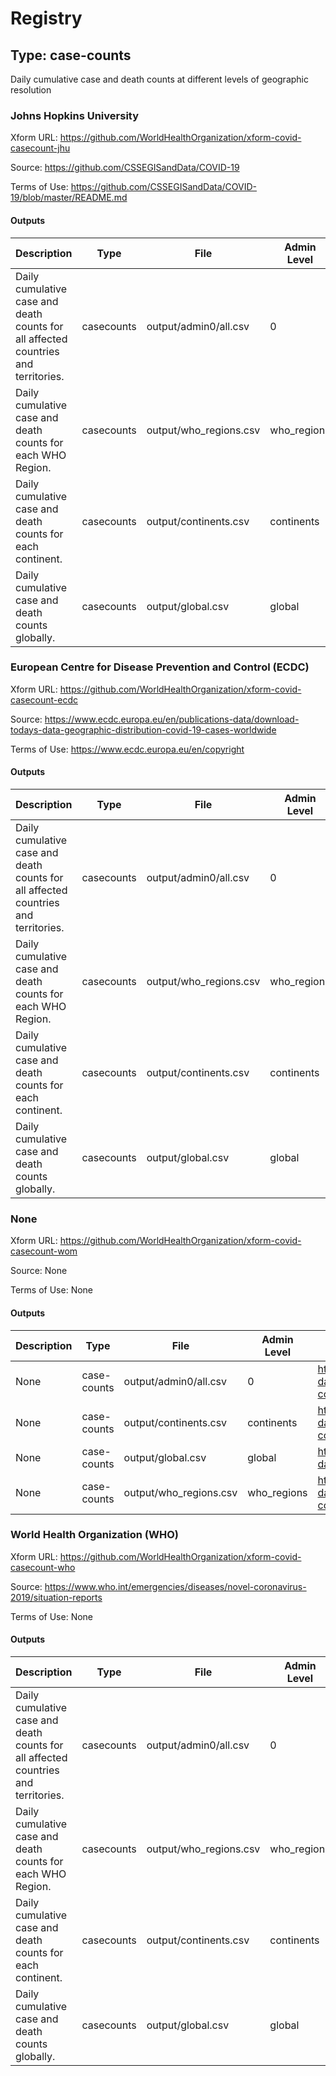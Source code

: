 # Registry
## Type: case-counts
Daily cumulative case and death counts at different levels of geographic resolution


### Johns Hopkins University


Xform URL: https://github.com/WorldHealthOrganization/xform-covid-casecount-jhu


Source: https://github.com/CSSEGISandData/COVID-19


Terms of Use: https://github.com/CSSEGISandData/COVID-19/blob/master/README.md


#### Outputs
| Description | Type | File | Admin Level | Schema |
|---|---|---|---|---|
| Daily cumulative case and death counts for all affected countries and territories. | casecounts | output/admin0/all.csv | 0 | https://raw.githubusercontent.com/WorldHealthOrganization/covid-data-registry/master/schemas/case-counts/admin0/v1/admin0.json |
| Daily cumulative case and death counts for each WHO Region. | casecounts | output/who_regions.csv | who_regions | https://raw.githubusercontent.com/WorldHealthOrganization/covid-data-registry/master/schemas/case-counts/who_regions/v1/who_regions.json |
| Daily cumulative case and death counts for each continent. | casecounts | output/continents.csv | continents | https://raw.githubusercontent.com/WorldHealthOrganization/covid-data-registry/master/schemas/case-counts/continents/v1/continents.json |
| Daily cumulative case and death counts globally. | casecounts | output/global.csv | global | https://raw.githubusercontent.com/WorldHealthOrganization/covid-data-registry/master/schemas/case-counts/global/v1/global.json |


### European Centre for Disease Prevention and Control (ECDC)


Xform URL: https://github.com/WorldHealthOrganization/xform-covid-casecount-ecdc


Source: https://www.ecdc.europa.eu/en/publications-data/download-todays-data-geographic-distribution-covid-19-cases-worldwide


Terms of Use: https://www.ecdc.europa.eu/en/copyright


#### Outputs
| Description | Type | File | Admin Level | Schema |
|---|---|---|---|---|
| Daily cumulative case and death counts for all affected countries and territories. | casecounts | output/admin0/all.csv | 0 | https://raw.githubusercontent.com/WorldHealthOrganization/covid-data-registry/master/schemas/case-counts/admin0/v1/admin0.json |
| Daily cumulative case and death counts for each WHO Region. | casecounts | output/who_regions.csv | who_regions | https://raw.githubusercontent.com/WorldHealthOrganization/covid-data-registry/master/schemas/case-counts/who_regions/v1/who_regions.json |
| Daily cumulative case and death counts for each continent. | casecounts | output/continents.csv | continents | https://raw.githubusercontent.com/WorldHealthOrganization/covid-data-registry/master/schemas/case-counts/continents/v1/continents.json |
| Daily cumulative case and death counts globally. | casecounts | output/global.csv | global | https://raw.githubusercontent.com/WorldHealthOrganization/covid-data-registry/master/schemas/case-counts/global/v1/global.json |


### None


Xform URL: https://github.com/WorldHealthOrganization/xform-covid-casecount-wom


Source: None


Terms of Use: None


#### Outputs
| Description | Type | File | Admin Level | Schema |
|---|---|---|---|---|
| None | case-counts | output/admin0/all.csv | 0 | https://raw.githubusercontent.com/WorldHealthOrganization/covid-data-registry/master/schemas/case-counts/admin0/v1/admin0.json |
| None | case-counts | output/continents.csv | continents | https://raw.githubusercontent.com/WorldHealthOrganization/covid-data-registry/master/schemas/case-counts/continents/v1/continents.json |
| None | case-counts | output/global.csv | global | https://raw.githubusercontent.com/WorldHealthOrganization/covid-data-registry/master/schemas/case-counts/global/v1/global.json |
| None | case-counts | output/who_regions.csv | who_regions | https://raw.githubusercontent.com/WorldHealthOrganization/covid-data-registry/master/schemas/case-counts/who_regions/v1/who_regions.json |


### World Health Organization (WHO)


Xform URL: https://github.com/WorldHealthOrganization/xform-covid-casecount-who


Source: https://www.who.int/emergencies/diseases/novel-coronavirus-2019/situation-reports


Terms of Use: None


#### Outputs
| Description | Type | File | Admin Level | Schema |
|---|---|---|---|---|
| Daily cumulative case and death counts for all affected countries and territories. | casecounts | output/admin0/all.csv | 0 | https://raw.githubusercontent.com/WorldHealthOrganization/covid-data-registry/master/schemas/case-counts/admin0/v1/admin0.json |
| Daily cumulative case and death counts for each WHO Region. | casecounts | output/who_regions.csv | who_regions | https://raw.githubusercontent.com/WorldHealthOrganization/covid-data-registry/master/schemas/case-counts/who_regions/v1/who_regions.json |
| Daily cumulative case and death counts for each continent. | casecounts | output/continents.csv | continents | https://raw.githubusercontent.com/WorldHealthOrganization/covid-data-registry/master/schemas/case-counts/continents/v1/continents.json |
| Daily cumulative case and death counts globally. | casecounts | output/global.csv | global | https://raw.githubusercontent.com/WorldHealthOrganization/covid-data-registry/master/schemas/case-counts/global/v1/global.json |